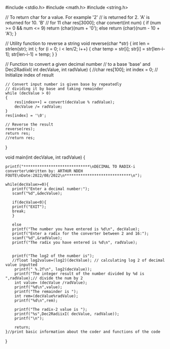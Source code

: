 #include <stdio.h>
#include <math.h>
#include <string.h>


// To return char for a value. For example '2'
// is returned for 2. 'A' is returned for 10. 'B'
// for 11
char res[3000];
char convert(int num)
{
    if (num >= 0 && num <= 9)
        return (char)(num + '0');
    else
        return (char)(num - 10 + 'A');
}

// Utility function to reverse a string
void reverse(char *str)
{
    int len = strlen(str);
    int i;
    for (i = 0; i < len/2; i++)
    {
        char temp = str[i];
        str[i] = str[len-i-1];
        str[len-i-1] = temp;
    }
}

// Function to convert a given decimal number
// to a base 'base' and
Dec2RadiixI( int decValue, int radValue)
{
    //char res[100];
    int index = 0;  // Initialize index of result

    // Convert input number is given base by repeatedly
    // dividing it by base and taking remainder
    while (decValue > 0)
    {
        res[index++] = convert(decValue % radValue);
        decValue /= radValue;
    }
    res[index] = '\0';

    // Reverse the result
    reverse(res);
    return res;
    //return res;
}



void main(int decValue, int radValue)
{

    printf("*****************************\nDECIMAL TO RADIX-i converter\nWritten by: ARTHUR NDEH FOUTE\nDate:2022/08/2022\n*****************************\n");

    while(decValue>=0){
       printf("Enter a decimal number:");
       scanf("%d",&decValue);

       if(decValue<0){
       printf("EXIT");
       break;
       }

       else
       printf("The number you have entered is %d\n", decValue);
       printf("Enter a radix for the converter between 2 and 16:");
       scanf("%d",&radValue);
       printf("The radix you have entered is %d\n", radValue);


       printf("The log2 of the number is");
       //float log2value=(log2)(decValue); // calculating log 2 of decimal value inputted
        printf(" %.2f\n", log2(decValue));
        printf("The integer result of the number divided by %d is ",radValue);// divide the num by 2
        int value= (decValue /radValue);
        printf("%d\n",value);
        printf("The remainder is ");
        int rem=(decValue%radValue);
        printf("%d\n",rem);

        printf("The radix-2 value is ");
        printf("%s",Dec2RadiixI( decValue, radValue));
        printf("\n");

        return;
    }//print basic information about the coder and functions of the code

}
